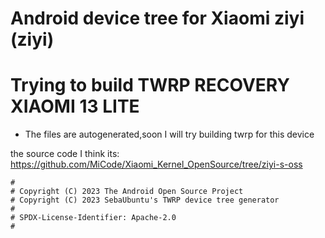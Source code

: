 # Android device tree for Xiaomi ziyi (ziyi)

# Trying to build TWRP RECOVERY XIAOMI 13 LITE
- The files are autogenerated,soon I will try building twrp for this device

the source code I think its: https://github.com/MiCode/Xiaomi_Kernel_OpenSource/tree/ziyi-s-oss

```
#
# Copyright (C) 2023 The Android Open Source Project
# Copyright (C) 2023 SebaUbuntu's TWRP device tree generator
#
# SPDX-License-Identifier: Apache-2.0
#
```
